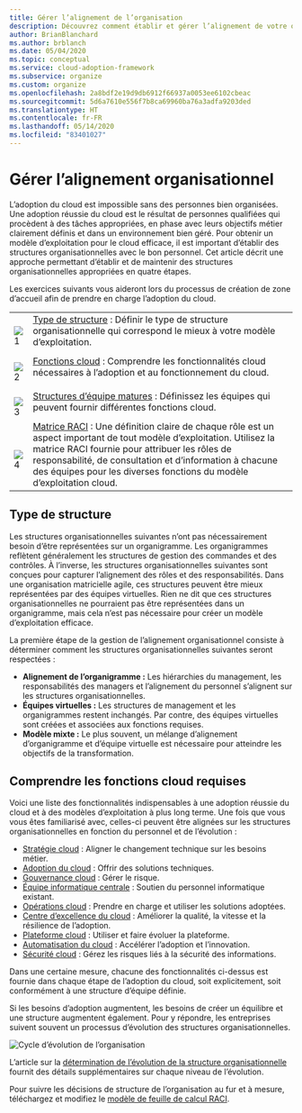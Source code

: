 ```yaml
---
title: Gérer l’alignement de l’organisation
description: Découvrez comment établir et gérer l’alignement de votre organisation à l’aide du Cloud Adoption Framework pour Azure.
author: BrianBlanchard
ms.author: brblanch
ms.date: 05/04/2020
ms.topic: conceptual
ms.service: cloud-adoption-framework
ms.subservice: organize
ms.custom: organize
ms.openlocfilehash: 2a8bdf2e19d9db6912f66937a0053ee6102cbeac
ms.sourcegitcommit: 5d6a7610e556f7b8ca69960ba76a3adfa9203ded
ms.translationtype: HT
ms.contentlocale: fr-FR
ms.lasthandoff: 05/14/2020
ms.locfileid: "83401027"
---
```

# <a name="manage-organizational-alignment"></a>Gérer l’alignement organisationnel

L’adoption du cloud est impossible sans des personnes bien organisées. Une adoption réussie du cloud est le résultat de personnes qualifiées qui procèdent à des tâches appropriées, en phase avec leurs objectifs métier clairement définis et dans un environnement bien géré. Pour obtenir un modèle d’exploitation pour le cloud efficace, il est important d’établir des structures organisationnelles avec le bon personnel. Cet article décrit une approche permettant d’établir et de maintenir des structures organisationnelles appropriées en quatre étapes.

Les exercices suivants vous aideront lors du processus de création de zone d’accueil afin de prendre en charge l’adoption du cloud.

<!-- markdownlint-disable MD033 -->

| | |
|---|---|
| <br> ![1](../_Images/icons/1.png)     | [Type de structure](#structure-type) : Définir le type de structure organisationnelle qui correspond le mieux à votre modèle d’exploitation.                                |
| <br> ![2](../_Images/icons/2.png)     | [Fonctions cloud](#understand-required-cloud-functions) : Comprendre les fonctionnalités cloud nécessaires à l’adoption et au fonctionnement du cloud.                                |
| <br> ![3](../_Images/icons/3.png)     | [Structures d’équipe matures](./organization-structures.md) : Définissez les équipes qui peuvent fournir différentes fonctions cloud.                                |
| <br> ![4](../_Images/icons/4.png)      | [Matrice RACI](./raci-alignment.md) : Une définition claire de chaque rôle est un aspect important de tout modèle d’exploitation. Utilisez la matrice RACI fournie pour attribuer les rôles de responsabilité, de consultation et d’information à chacune des équipes pour les diverses fonctions du modèle d’exploitation cloud.                        |

## <a name="structure-type"></a>Type de structure

Les structures organisationnelles suivantes n’ont pas nécessairement besoin d’être représentées sur un organigramme. Les organigrammes reflètent généralement les structures de gestion des commandes et des contrôles. À l’inverse, les structures organisationnelles suivantes sont conçues pour capturer l’alignement des rôles et des responsabilités. Dans une organisation matricielle agile, ces structures peuvent être mieux représentées par des équipes virtuelles. Rien ne dit que ces structures organisationnelles ne pourraient pas être représentées dans un organigramme, mais cela n’est pas nécessaire pour créer un modèle d’exploitation efficace.

La première étape de la gestion de l’alignement organisationnel consiste à déterminer comment les structures organisationnelles suivantes seront respectées :

- **Alignement de l’organigramme :** Les hiérarchies du management, les responsabilités des managers et l’alignement du personnel s’alignent sur les structures organisationnelles.
- **Équipes virtuelles :** Les structures de management et les organigrammes restent inchangés. Par contre, des équipes virtuelles sont créées et associées aux fonctions requises.
- **Modèle mixte :** Le plus souvent, un mélange d’alignement d’organigramme et d’équipe virtuelle est nécessaire pour atteindre les objectifs de la transformation.

## <a name="understand-required-cloud-functions"></a>Comprendre les fonctions cloud requises

Voici une liste des fonctionnalités indispensables à une adoption réussie du cloud et à des modèles d’exploitation à plus long terme. Une fois que vous vous êtes familiarisé avec, celles-ci peuvent être alignées sur les structures organisationnelles en fonction du personnel et de l’évolution :

- [Stratégie cloud](./cloud-strategy.md) : Aligner le changement technique sur les besoins métier.
- [Adoption du cloud](./cloud-adoption.md) : Offrir des solutions techniques.
- [Gouvernance cloud](./cloud-governance.md) : Gérer le risque.
- [Équipe informatique centrale](./central-it.md) : Soutien du personnel informatique existant.
- [Opérations cloud](./cloud-operations.md) : Prendre en charge et utiliser les solutions adoptées.
- [Centre d’excellence du cloud](./cloud-center-of-excellence.md) : Améliorer la qualité, la vitesse et la résilience de l’adoption.
- [Plateforme cloud](./cloud-platform.md) : Utiliser et faire évoluer la plateforme.
- [Automatisation du cloud](./cloud-automation.md) : Accélérer l’adoption et l’innovation.
- [Sécurité cloud](./cloud-security.md) : Gérez les risques liés à la sécurité des informations.

Dans une certaine mesure, chacune des fonctionnalités ci-dessus est fournie dans chaque étape de l’adoption du cloud, soit explicitement, soit conformément à une structure d’équipe définie.

Si les besoins d’adoption augmentent, les besoins de créer un équilibre et une structure augmentent également. Pour y répondre, les entreprises suivent souvent un processus d’évolution des structures organisationnelles.

![Cycle d’évolution de l’organisation](../_images/ready/org-ready-maturity.png)

L’article sur la [détermination de l’évolution de la structure organisationnelle](./organization-structures.md) fournit des détails supplémentaires sur chaque niveau de l’évolution.

Pour suivre les décisions de structure de l’organisation au fur et à mesure, téléchargez et modifiez le [modèle de feuille de calcul RACI](https://archcenter.blob.core.windows.net/cdn/fusion/management/raci-template.xlsx).
